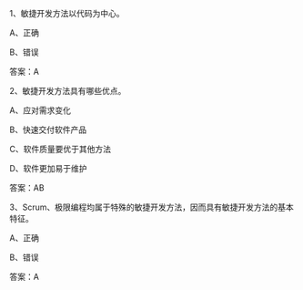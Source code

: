 1、敏捷开发方法以代码为中心。

A、正确

B、错误





答案：A



2、敏捷开发方法具有哪些优点。

A、应对需求变化

B、快速交付软件产品

C、软件质量要优于其他方法

D、软件更加易于维护

答案：AB



3、Scrum、极限编程均属于特殊的敏捷开发方法，因而具有敏捷开发方法的基本特征。

A、正确

B、错误

答案：A

